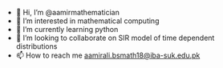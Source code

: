 - 👋 Hi, I’m @aamirmathematician
- 👀 I’m interested in mathematical computing
- 🌱 I’m currently learning python
- 💞️ I’m looking to collaborate on SIR model of time dependent distributions
- 📫 How to reach me aamirali.bsmath18@iba-suk.edu.pk

<!---
aamirmathematician/aamirmathematician is a ✨ special ✨ repository because its `README.md` (this file) appears on your GitHub profile.
You can click the Preview link to take a look at your changes.
--->
